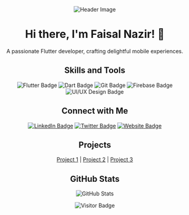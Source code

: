 <!-- Header -->
<p align="center">
  <img src="https://media.licdn.com/dms/image/D4D16AQHwUNg0lMGmyA/profile-displaybackgroundimage-shrink_200_800/0/1683304500369?e=2147483647&v=beta&t=EY93IlIMPrSOQM6ZrK0TzS852ptMfibEccAwN0XPMDw" alt="Header Image" />
</p>

<!-- Introduction -->
<h1 align="center">Hi there, I'm Faisal Nazir! 👋</h1>
<p align="center">
  A passionate Flutter developer, crafting delightful mobile experiences.
</p>

<!-- Skills -->
<h2 align="center">Skills and Tools</h2>
<p align="center">
  <img src="https://img.shields.io/badge/Flutter-2.10-blue?style=flat-square&logo=flutter&logoColor=white" alt="Flutter Badge" />
  <img src="https://img.shields.io/badge/Dart-2.14.3-blue?style=flat-square&logo=dart&logoColor=white" alt="Dart Badge" />
  <img src="https://img.shields.io/badge/Git-F05032?style=flat-square&logo=git&logoColor=white" alt="Git Badge" />
  <img src="https://img.shields.io/badge/Firebase-FFCA28?style=flat-square&logo=firebase&logoColor=black" alt="Firebase Badge" />
  <img src="https://img.shields.io/badge/UI/UX Design-FF4081?style=flat-square" alt="UI/UX Design Badge" />
</p>

<!-- Connect with Me -->
<h2 align="center">Connect with Me</h2>
<p align="center">
  <a href="https://www.linkedin.com/in/your-profile"><img src="https://img.shields.io/badge/LinkedIn-0077B5?style=flat-square&logo=linkedin&logoColor=white" alt="LinkedIn Badge"></a>
  <a href="https://twitter.com/your-handle"><img src="https://img.shields.io/badge/Twitter-1DA1F2?style=flat-square&logo=twitter&logoColor=white" alt="Twitter Badge"></a>
  <a href="https://www.yourwebsite.com"><img src="https://img.shields.io/badge/Website-4285F4?style=flat-square&logo=google-chrome&logoColor=white" alt="Website Badge"></a>
</p>

<!-- Projects -->
<h2 align="center">Projects</h2>
<p align="center">
  <a href="link-to-project-1">Project 1</a> |
  <a href="link-to-project-2">Project 2</a> |
  <a href="link-to-project-3">Project 3</a>
</p>

<!-- GitHub Stats -->
<h2 align="center">GitHub Stats</h2>
<p align="center">
  <img src="https://github-readme-stats.vercel.app/api?username=faisalnazir28&show_icons=true&theme=radical" alt="GitHub Stats" />
</p>

<!-- Footer -->
<p align="center">
  <img src="https://visitor-badge.laobi.icu/badge?page_id=faisalnazir28" alt="Visitor Badge" />
</p>

